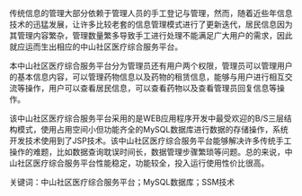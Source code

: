
传统信息的管理大部分依赖于管理人员的手工登记与管理，然而，随着近些年信息技术的迅猛发展，让许多比较老套的信息管理模式进行了更新迭代，居民信息因为其管理内容繁杂，管理数量繁多导致手工进行处理不能满足广大用户的需求，因此就应运而生出相应的中山社区医疗综合服务平台。

本中山社区医疗综合服务平台分为管理员还有用户两个权限，管理员可以管理用户的基本信息内容，可以管理药物信息以及药物的租赁信息，能够与用户进行相互交流等操作，用户可以查看居民信息，可以查看药物以及查看管理员回复信息等操作。

该中山社区医疗综合服务平台采用的是WEB应用程序开发中最受欢迎的B/S三层结构模式，使用占用空间小但功能齐全的MySQL数据库进行数据的存储操作，系统开发技术使用到了JSP技术。该中山社区医疗综合服务平台能够解决许多传统手工操作的难题，比如数据查询耽误时间长，数据管理步骤繁琐等问题。总的来说，中山社区医疗综合服务平台性能稳定，功能较全，投入运行使用性价比很高。 

关键词：中山社区医疗综合服务平台；MySQL数据库；SSM技术
